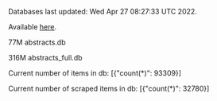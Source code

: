 Databases last updated: Wed Apr 27 08:27:33 UTC 2022. 

Available [here](https://github.com/cbeauhilton/ash-db/releases).


77M	abstracts.db

316M	abstracts_full.db

Current number of items in db:
[{"count(*)": 93309}]

Current number of scraped items in db:
[{"count(*)": 32780}]

